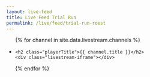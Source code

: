 ```yaml
---
layout: live-feed
title: Live Feed Trial Run
permalink: /live/feed/trial-run-roest
---
```


<ul class="livestream-carousel">
{% for channel in site.data.livestream.channels %}
  <li class="livestream-slide" id="channel-{{ channel.name }}">

    <h2 class="playerTitle">{{ channel.title }}</h2>
    <div class="livestream-iframe"></div>

  </li>
{% endfor %}
</ul>
